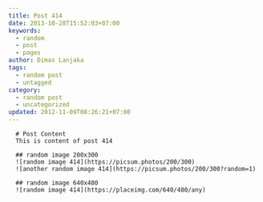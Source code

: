 ```yaml
---
title: Post 414
date: 2013-10-28T15:52:03+07:00
keywords:
  - random
  - post
  - pages
author: Dimas Lanjaka
tags:
  - random post
  - untagged
category:
  - random post
  - uncategorized
updated: 2012-11-09T08:26:21+07:00
---
```


      # Post Content
      This is content of post 414

      ## random image 200x300
      ![random image 414](https://picsum.photos/200/300)
      ![another random image 414](https://picsum.photos/200/300?random=1)

      ## random image 640x480
      ![random image 414](https://placeimg.com/640/480/any)
      